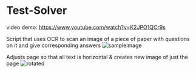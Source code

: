 # Test-Solver
video demo: https://www.youtube.com/watch?v=K2JPO1QCr9s

Script that uses OCR to scan an image of a piece of paper with questions on it and give corresponding answers
![sampleimage](https://user-images.githubusercontent.com/126431978/236707817-c567544c-4ba4-4b8a-a229-a211769de410.png)

Adjusts page so that all text is horizontal & creates new image of just the page
![rotated](https://user-images.githubusercontent.com/126431978/236707984-116093b6-272a-4b2a-adb3-545ad2c1d3a3.png)


